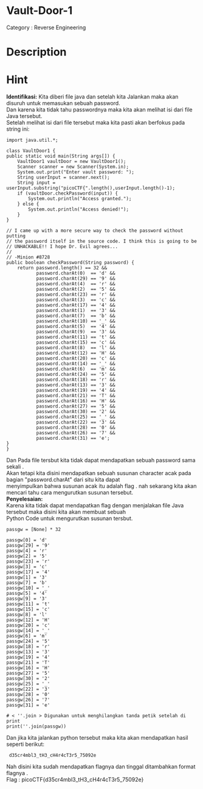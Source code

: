 # Vault-Door-1
Category : Reverse Engineering 
# Description
# Hint
**Identifikasi:**
Kita diberi file java dan setelah kita Jalankan maka akan disuruh untuk memasukan sebuah password. <br>
Dan karena kita tidak tahu passwordnya maka kita akan melihat isi dari file Java tersebut.<br>
Setelah melihat isi dari file tersebut maka kita pasti akan berfokus pada string ini: <br>
                                                                                                                                                                                                         
    import java.util.*;

    class VaultDoor1 {
    public static void main(String args[]) {
        VaultDoor1 vaultDoor = new VaultDoor1();
        Scanner scanner = new Scanner(System.in);
        System.out.print("Enter vault password: ");
        String userInput = scanner.next();
        String input = userInput.substring("picoCTF{".length(),userInput.length()-1);
        if (vaultDoor.checkPassword(input)) {
            System.out.println("Access granted.");
        } else {
            System.out.println("Access denied!");
        }
    }

    // I came up with a more secure way to check the password without putting
    // the password itself in the source code. I think this is going to be
    // UNHACKABLE!! I hope Dr. Evil agrees...
    //
    // -Minion #8728
    public boolean checkPassword(String password) {
        return password.length() == 32 &&
               password.charAt(0)  == 'd' &&
               password.charAt(29) == '9' &&
               password.charAt(4)  == 'r' &&
               password.charAt(2)  == '5' &&
               password.charAt(23) == 'r' &&
               password.charAt(3)  == 'c' &&
               password.charAt(17) == '4' &&
               password.charAt(1)  == '3' &&
               password.charAt(7)  == 'b' &&
               password.charAt(10) == '_' &&
               password.charAt(5)  == '4' &&
               password.charAt(9)  == '3' &&
               password.charAt(11) == 't' &&
               password.charAt(15) == 'c' &&
               password.charAt(8)  == 'l' &&
               password.charAt(12) == 'H' &&
               password.charAt(20) == 'c' &&
               password.charAt(14) == '_' &&
               password.charAt(6)  == 'm' &&
               password.charAt(24) == '5' &&
               password.charAt(18) == 'r' &&
               password.charAt(13) == '3' &&
               password.charAt(19) == '4' &&
               password.charAt(21) == 'T' &&
               password.charAt(16) == 'H' &&
               password.charAt(27) == '5' &&
               password.charAt(30) == '2' &&
               password.charAt(25) == '_' &&
               password.charAt(22) == '3' &&
               password.charAt(28) == '0' &&
               password.charAt(26) == '7' &&
               password.charAt(31) == 'e';
    }
    }
Dan Pada file tersbut kita tidak dapat mendapatkan sebuah password sama sekali . <br>
Akan tetapi kita disini mendapatkan sebuah susunan character acak pada bagian "password.charAt" dari situ kita dapat <br>
menyimpulkan bahwa susunan acak itu adalah flag . nah sekarang kita akan mencari tahu cara mengurutkan susunan tersebut.<br>
**Penyelesaian:** <br>
Karena kita tidak dapat mendapatkan flag dengan menjalakan file Java tersebut maka disini kita akan membuat sebuah <br>
Python Code untuk mengurutkan susunan tersbut.<br>

    passgw = [None] * 32
    
    passgw[0] = 'd' 
    passgw[29] = '9' 
    passgw[4] = 'r' 
    passgw[2] = '5' 
    passgw[23] = 'r' 
    passgw[3] = 'c' 
    passgw[17] = '4' 
    passgw[1] = '3' 
    passgw[7] = 'b' 
    passgw[10] = '_' 
    passgw[5] = '4' 
    passgw[9] = '3' 
    passgw[11] = 't' 
    passgw[15] = 'c' 
    passgw[8] = 'l' 
    passgw[12] = 'H' 
    passgw[20] = 'c' 
    passgw[14] = '_' 
    passgw[6] = 'm' 
    passgw[24] = '5' 
    passgw[18] = 'r' 
    passgw[13] = '3' 
    passgw[19] = '4' 
    passgw[21] = 'T' 
    passgw[16] = 'H' 
    passgw[27] = '5' 
    passgw[30] = '2' 
    passgw[25] = '_' 
    passgw[22] = '3' 
    passgw[28] = '0' 
    passgw[26] = '7' 
    passgw[31] = 'e'
    
    # < ''.join > Digunakan untuk menghilangkan tanda petik setelah di print 
    print(''.join(passgw))
  Dan jika kita jalankan python tersebut maka kita akan mendapatkan hasil seperti berikut: <br>
     
     d35cr4mbl3_tH3_cH4r4cT3r5_75092e
Nah disini kita sudah mendapatkan flagnya dan tinggal ditambahkan format flagnya .<br>
Flag : picoCTF{d35cr4mbl3_tH3_cH4r4cT3r5_75092e}
